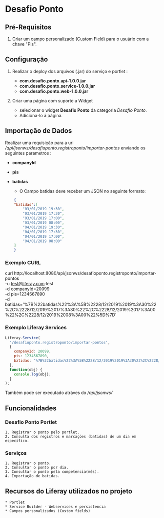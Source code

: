 # Desafio Ponto

## Pré-Requisitos

1. Criar um campo personalizado (Custom Field) para o usuário com a chave "Pis".

## Configuração

1. Realizar o deploy dos arquivos (.jar) do serviço e portlet :
    * **com.desafio.ponto.api-1.0.0.jar**
    * **com.desafio.ponto.service-1.0.0.jar**
    * **com.desafio.ponto.web-1.0.0.jar**

2. Criar uma página com suporte a Widget
    * selecionar o widget **Desafio Ponto** da categoria *Desafio Ponto*.
    * Adiciona-lo á página.

## Importação de Dados

Realizar uma requisição para a url */api/jsonws/desafioponto.registroponto/importar-pontos* enviando os seguintes parametros :

* **companyId**

* **pis**

* **batidas**
    * O Campo batidas deve receber um JSON no seguinte formato:
```json
    {  
    "batidas":[  
        "03/01/2019 19:30",
        "03/01/2019 17:30",
        "03/01/2019 17:00",
        "03/01/2019 08:00",
        "04/01/2019 19:30",
        "04/01/2019 17:30",
        "04/01/2019 17:00",
        "04/01/2019 08:00"
    ]
    }
```
### Exemplo CURL

curl http://localhost:8080/api/jsonws/desafioponto.registroponto/importar-pontos \
  -u test@liferay.com:test \
  -d companyId=20099 \
  -d pis=1234567890 \
  -d batidas='%7B%22batidas%22%3A%5B%2228/12/2019%2019%3A30%22%2C%2228/12/2019%2017%3A30%22%2C%2228/12/2019%2017%3A00%22%2C%2228/12/2019%2008%3A00%22%5D%7D'

### Exemplo Liferay Services
```js
Liferay.Service(
  '/desafioponto.registroponto/importar-pontos',
  {
    companyId: 20099,
    pis: 1234567890,
    batidas: '%7B%22batidas%22%3A%5B%2228/12/2019%2019%3A30%22%2C%2228/12/2019%2017%3A30%22%2C%2228/12/2019%2017%3A00%22%2C%2228/12/2019%2008%3A00%22%5D%7D'
  },
  function(obj) {
    console.log(obj);
  }
);
````

Também pode ser executado atráves do */api/jsonws/*

## Funcionalidades

### Desafio Ponto Portlet

    1. Registrar o ponto pelo portlet.
    2. Consulta dos registros e marcações (batidas) de um dia em especifico.

### Serviços

    1. Registrar o ponto.
    2. Consultar o ponto por dia.
    3. Consultar o ponto pela competencia(mês).
    4. Importação de batidas.

## Recursos do Liferay utilizados no projeto

    * Portlet
    * Service Builder - Webservices e persistencia
    * Campos personalizados (Custom fields)
